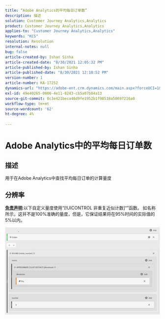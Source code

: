 ```yaml
---
title: “Adobe Analytics的平均每日订单数”
description: 描述
solution: Customer Journey Analytics,Analytics
product: Customer Journey Analytics,Analytics
applies-to: "Customer Journey Analytics,Analytics"
keywords: "KCS"
resolution: Resolution
internal-notes: null
bug: false
article-created-by: Ishan Sinha
article-created-date: "8/30/2021 12:05:32 PM"
article-published-by: Ishan Sinha
article-published-date: "8/30/2021 12:10:52 PM"
version-number: 1
article-number: KA-17252
dynamics-url: "https://adobe-ent.crm.dynamics.com/main.aspx?forceUCI=1&pagetype=entityrecord&etn=knowledgearticle&id=f9396d8d-8a09-ec11-b6e6-00224808d564"
exl-id: 49e40265-0806-4e11-8243-cb5a07b84a13
source-git-commit: 0c3e421beca46d9fe1952b1f98538a50697216a0
workflow-type: tm+mt
source-wordcount: '62'
ht-degree: 4%

---
```


# Adobe Analytics中的平均每日订单数

## 描述


用于在Adobe Analytics中查找平均每日订单的计算量度




## 分辨率


<u><b>免责声明</b></u>:以下自定义量度使用“[!UICONTROL 非重复近似计数]“”函数。 如名称所示，这并不是100%准确的量度，但是，它保证结果将在95%时间的实际值的5%以内。

![](assets/9d67ac27-8b09-ec11-b6e6-00224808d564.png)
